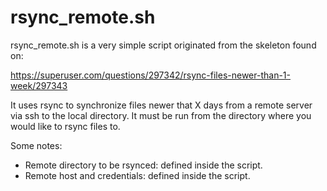 # rsync_remote.sh

rsync_remote.sh is a very simple script originated from the skeleton found on:

https://superuser.com/questions/297342/rsync-files-newer-than-1-week/297343

It uses rsync to synchronize files newer that X days from a remote server via
ssh to the local directory.
It must be run from the directory where you would like to rsync files to.

Some notes:

- Remote directory to be rsynced: defined inside the script.
- Remote host and credentials: defined inside the script.
